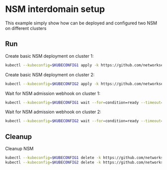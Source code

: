 # NSM interdomain setup


This example simply show how can be deployed and configured two NSM on different clusters

## Run

Create basic NSM deployment on cluster 1:

```bash
kubectl --kubeconfig=$KUBECONFIG1 apply -k https://github.com/networkservicemesh/deployments-k8s/examples/interdomain/nsm/cluster1?ref=3dac9d70fad700b2c6934ac581d13f1dc12f4cfe
```

Create basic NSM deployment on cluster 2:

```bash
kubectl --kubeconfig=$KUBECONFIG2 apply -k https://github.com/networkservicemesh/deployments-k8s/examples/interdomain/nsm/cluster2?ref=3dac9d70fad700b2c6934ac581d13f1dc12f4cfe
```

Wait for NSM admission webhook on cluster 1:

```bash
kubectl --kubeconfig=$KUBECONFIG1 wait --for=condition=ready --timeout=1m pod -n nsm-system -l app=admission-webhook-k8s
```

Wait for NSM admission webhook on cluster 2:

```bash
kubectl --kubeconfig=$KUBECONFIG2 wait --for=condition=ready --timeout=1m pod -n nsm-system -l app=admission-webhook-k8s
```

## Cleanup

Cleanup NSM
```bash
kubectl --kubeconfig=$KUBECONFIG1 delete -k https://github.com/networkservicemesh/deployments-k8s/examples/interdomain/nsm/cluster1?ref=3dac9d70fad700b2c6934ac581d13f1dc12f4cfe
kubectl --kubeconfig=$KUBECONFIG2 delete -k https://github.com/networkservicemesh/deployments-k8s/examples/interdomain/nsm/cluster2?ref=3dac9d70fad700b2c6934ac581d13f1dc12f4cfe
```
